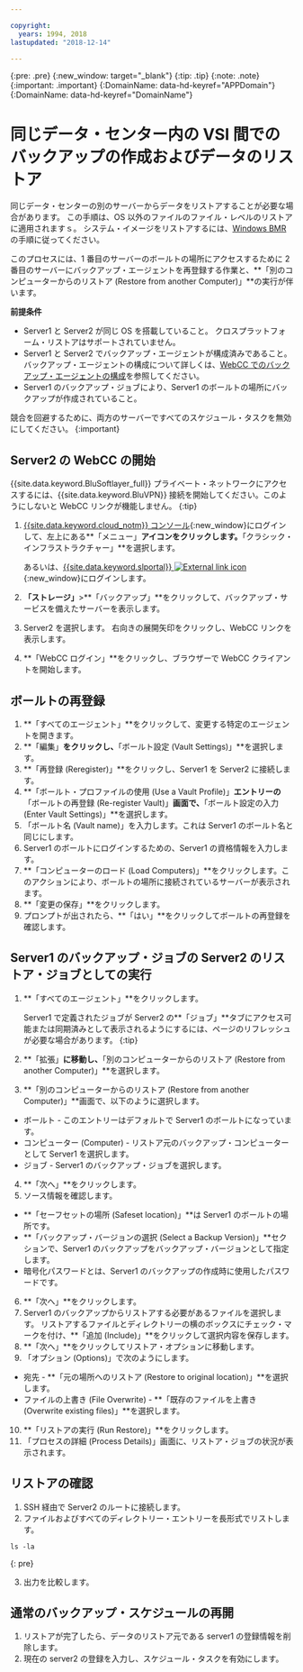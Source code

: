 ```yaml
---

copyright:
  years: 1994, 2018
lastupdated: "2018-12-14"

---
```

{:pre: .pre}
{:new_window: target="_blank"}
{:tip: .tip}
{:note: .note}
{:important: .important}
{:DomainName: data-hd-keyref="APPDomain"}
{:DomainName: data-hd-keyref="DomainName"}

# 同じデータ・センター内の VSI 間でのバックアップの作成およびデータのリストア

同じデータ・センターの別のサーバーからデータをリストアすることが必要な場合があります。 この手順は、OS 以外のファイルのファイル・レベルのリストアに適用されますｓ。 システム・イメージをリストアするには、[Windows BMR](restore-bmr-system-volume-image.html) の手順に従ってください。

このプロセスには、1 番目のサーバーのボールトの場所にアクセスするために 2 番目のサーバーにバックアップ・エージェントを再登録する作業と、**「別のコンピューターからのリストア (Restore from another Computer)」**の実行が伴います。

**前提条件**

- Server1 と Server2 が同じ OS を搭載していること。 クロスプラットフォーム・リストアはサポートされていません。
- Server1 と Server2 でバックアップ・エージェントが構成済みであること。 バックアップ・エージェントの構成について詳しくは、[WebCC でのバックアップ・エージェントの構成](index.html#configuring-the-backup-agent-in-webcc)を参照してください。
- Server1 のバックアップ・ジョブにより、Server1 のボールトの場所にバックアップが作成されていること。

競合を回避するために、両方のサーバーですべてのスケジュール・タスクを無効にしてください。
{:important}

## Server2 の WebCC の開始

{{site.data.keyword.BluSoftlayer_full}} プライベート・ネットワークにアクセスするには、{{site.data.keyword.BluVPN}} 接続を開始してください。このようにしないと WebCC リンクが機能しません。
{:tip}

1. [{{site.data.keyword.cloud_notm}} コンソール](https://{DomainName}/catalog/){:new_window}にログインして、左上にある**「メニュー」**アイコンをクリックします。**「クラシック・インフラストラクチャー」**を選択します。

   あるいは、[{{site.data.keyword.slportal}} ![External link icon](../../icons/launch-glyph.svg "External link icon")](https://control.softlayer.com/){:new_window}にログインします。
2. **「ストレージ」**>**「バックアップ」**をクリックして、バックアップ・サービスを備えたサーバーを表示します。
3. Server2 を選択します。 右向きの展開矢印をクリックし、WebCC リンクを表示します。
4. **「WebCC ログイン」**をクリックし、ブラウザーで WebCC クライアントを開始します。

## ボールトの再登録

1. **「すべてのエージェント」**をクリックして、変更する特定のエージェントを開きます。
2. **「編集」**をクリックし、**「ボールト設定 (Vault Settings)」**を選択します。
3. **「再登録 (Reregister)」**をクリックし、Server1 を Server2 に接続します。
4. **「ボールト・プロファイルの使用 (Use a Vault Profile)」**エントリーの**「ボールトの再登録 (Re-register Vault)」**画面で、**「ボールト設定の入力 (Enter Vault Settings)」**を選択します。
5. 「ボールト名 (Vault name)」を入力します。これは Server1 のボールト名と同じにします。
6. Server1 のボールトにログインするための、Server1 の資格情報を入力します。
7. **「コンピューターのロード (Load Computers)」**をクリックします。このアクションにより、ボールトの場所に接続されているサーバーが表示されます。
8. **「変更の保存」**をクリックします。
9. プロンプトが出されたら、**「はい」**をクリックしてボールトの再登録を確認します。

## Server1 のバックアップ・ジョブの Server2 のリストア・ジョブとしての実行

1. **「すべてのエージェント」**をクリックします。

   Server1 で定義されたジョブが Server2 の**「ジョブ」**タブにアクセス可能または同期済みとして表示されるようにするには、ページのリフレッシュが必要な場合があります。
   {:tip}
2. **「拡張」**に移動し、**「別のコンピューターからのリストア (Restore from another Computer)」**を選択します。
3. **「別のコンピューターからのリストア (Restore from another Computer)」**画面で、以下のように選択します。
  - ボールト - このエントリーはデフォルトで Server1 のボールトになっています。
  - コンピューター (Computer) - リストア元のバックアップ・コンピューターとして Server1 を選択します。
  - ジョブ - Server1 のバックアップ・ジョブを選択します。
4. **「次へ」**をクリックします。
5. ソース情報を確認します。
  - **「セーフセットの場所 (Safeset location)」**は Server1 のボールトの場所です。
  - **「バックアップ・バージョンの選択 (Select a Backup Version)」**セクションで、Server1 のバックアップをバックアップ・バージョンとして指定します。
  - 暗号化パスワードとは、Server1 のバックアップの作成時に使用したパスワードです。
6. **「次へ」**をクリックします。
7. Server1 のバックアップからリストアする必要があるファイルを選択します。 リストアするファイルとディレクトリーの横のボックスにチェック・マークを付け、**「追加 (Include)」**をクリックして選択内容を保存します。
8. **「次へ」**をクリックしてリストア・オプションに移動します。
9. 「オプション (Options)」で次のようにします。
  - 宛先 - **「元の場所へのリストア (Restore to original location)」**を選択します。
  - ファイルの上書き (File Overwrite) - **「既存のファイルを上書き (Overwrite existing files)」**を選択します。
10. **「リストアの実行 (Run Restore)」**をクリックします。
11. 「プロセスの詳細 (Process Details)」画面に、リストア・ジョブの状況が表示されます。


## リストアの確認

1. SSH 経由で Server2 のルートに接続します。
2. ファイルおよびすべてのディレクトリー・エントリーを長形式でリストします。
  ```
  ls -la
  ```
  {: pre}

3. 出力を比較します。

## 通常のバックアップ・スケジュールの再開

1. リストアが完了したら、データのリストア元である server1 の登録情報を削除します。
2. 現在の server2 の登録を入力し、スケジュール・タスクを有効にします。
